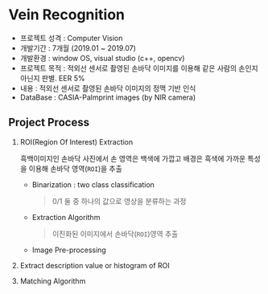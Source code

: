 # Vein Recognition

- 프로젝트 성격 : Computer Vision
- 개발기간 : 7개월 (2019.01 ~ 2019.07)
- 개발환경 : window OS, visual studio (c++, opencv)
- 프로젝트 목적 : 적외선 센서로 촬영된 손바닥 이미지를 이용해 같은 사람의 손인지 아닌지 판별. EER 5%
- 내용 : 적외선 센서로 촬영된 손바닥 이미지의 정맥 기반 인식
- DataBase : CASIA-Palmprint images (by NIR camera)

## Project Process

1. ROI(Region Of Interest) Extraction

   흑백이미지인 손바닥 사진에서 손 영역은 백색에 가깝고 배경은 흑색에 가까운 특성을 이용해 손바닥 영역(`ROI`)을 추출

   - Binarization : two class classification

     > 0/1 둘 중 하나의 값으로 영상을 분류하는 과정

   - Extraction Algorithm

     > 이진화된 이미지에서 손바닥(`ROI`)영역 추출

   - Image Pre-processing

2. Extract description value or histogram of ROI

3. Matching Algorithm
